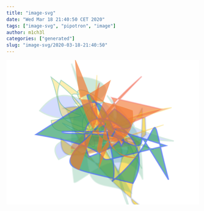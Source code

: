 ```yaml
---
title: "image-svg"
date: "Wed Mar 18 21:40:50 CET 2020"
tags: ["image-svg", "pipotron", "image"]
author: m1ch3l
categories: ["generated"]
slug: "image-svg/2020-03-18-21:40:50"
---
```


![](image.svg)

